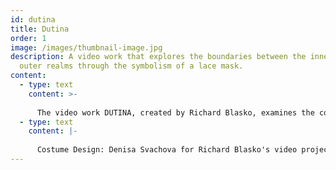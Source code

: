 ```yaml
---
id: dutina
title: Dutina
order: 1
image: /images/thumbnail-image.jpg
description: A video work that explores the boundaries between the inner and
  outer realms through the symbolism of a lace mask.
content:
  - type: text
    content: >-
      
      The video work DUTINA, created by Richard Blasko, examines the conditioning and significance of visual heritage through the lens of a lace mask. It delves into the performativity between the inner and outer realms. His main focus is on the friction and parallel nature of these entities. He questions their intersection through video installations that explore the blending of the fictional and the real.
  - type: text
    content: |-
      
      Costume Design: Denisa Svachova for Richard Blasko's video project Dutina
---
```

